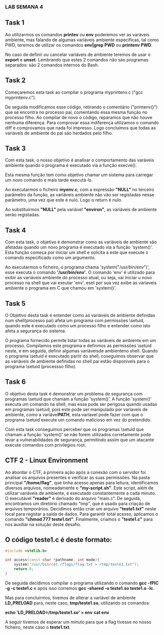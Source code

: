 ### LAB SEMANA 4

## Task 1

Ao utilizarmos os comandos <b>printev</b> ou <b>env</b> poderemos ver as varáveis ambiente, mas falando de algumas variáveis ambiente específicas, tal como PWD, teremos de utilizar os comandos <b>env|grep PWD</b> ou <b>printenv PWD</b>.

No caso de definir ou cancelar variáveis ​​de ambiente teremos de usar o <b>export</b> e <b>unset</b>. Lembrando que estes 2 comandos não sáo programas separados: são 2 comandos internos do Bash.


## Task 2

Começaremos esta task ao compilar o programa myprintenv.c ("gcc myprintenv.c").

De seguida modificamos esse código, retirando o comentário ("printenv()") que se encontra no processo pai, comentando essa mesma função no processo filho.
Ao compilar de novo o código, reparamos que não houve nenhuma diferença. Para comprovar essa indiferença utilizamos o comando diff e comprovamos que nada foi impresso. 
Logo concluímos que todas as variáveis de ambiente do pai sáo herdados pelo filho.

## Task 3

Com esta task, o nosso objetivo é analisar o comportamento das varáveis ambiente quando o programa é executado via a função execve().

Esta mesma função tem como objetivo chamar um sistema para carregar um novo comando e mais tarde executá-lo. 

Ao executarmos o ficheiro <b>myenv.c</b>, com a expressão <b>"NULL"</b> no terceiro parâmetro da função, as variáveis ambiente não vão ser registadas nesse parâmetro, uma vez que este é nulo. Logo o return é nulo.

Ao substituírmos <b>"NULL"</b> pela variável <b>"environ"</b>, as variáveis de ambiente serão registadas.

## Task 4

Com esta task, o objetivo é demonstrar como as variáveis de ambiente são afetadas quando um novo programa é executado via a função 'system()'. Esta função começa por iniciar um shell e solicita a este que execute o comando especificado como um argumento.

Ao executarmos o ficheiro, o programa chama 'system("/usr/bin/env")', esse executa o comando <b>'/usr/bin/env'</b>. O comando 'env' é utilizado para exibir as variáveis ambiente do processo atual, ou seja, vai iniciar u novo processo na shell que vai exeutar 'env', eset por sua vez exibe as variaveis ambiente o programa em C que chamou em 'system()'.

## Task 5

O Objetivo desta task é entender como as variáveis de ambiente definidas num shell(processo pai) afeta um programa com permissões \setuid, quando este é executado como um processo filho e entender como isto afeta a segurança do sistema.

O programa fornecido permite listar todas as variáveis de ambiente em um processo. Compilamos este programa e definmos as permissões \setuid neste, e em seguida, definir algumas variáveisde ambienteno shell. Quando o programa \setuid é executado  partir do shell, coseguimos observar que as variáveis de ambiente definidas no shell pai estão disponiveis para o programa \setuid (processso filho).
 
## Task 6

O objetivo desta task é demonstrar um problema de segurança com programas \setuid que chamam a função 'system()'. A função 'system()' executa um comando na shell, mas essa pode ser perigosa quando usadas em programas \setuid, pois este pode ser manipulado por variaveis de ambiente, como a variável<b>PATH</b>, esta variavel pode fazer com que o programa \setuid execute um comando malicioso em vez do pretendido.

Com esta task conseguimos perceber que os programas \setuid que chamam a função 'system()' se não forem utilizados corretamente pode levar a vulnerabilidades de segurança, permitindo assim que um atacante execute comandos com privilegios root.



## CTF 2 - Linux Environment

Ao abordar o CTF, a primeira ação após a conexão com o servidor foi analisar os arquivos presentes e verificar as suas permissões. Na pasta principal <b>"/home/flag"</b>, que tinha acesso apenas para leitura, identificamos diversos arquivos, nomeadamente o <b>"my-script.sh"</b>. Este script, além de utilizar variáveis de ambiente, é executado constantemente a cada minuto. O executável <b>"reader"</b> é derivado do arquivo "main.c". De seguida, encontramos um diretório chamado "tmp", que é usado para criação de arquivos temporários. Decidimos então criar um arquivo <b>"teste1.txt"</b> neste local para registar a saída de dados. Para garantir total acesso, aplicamos o comando <b>"chmod 777 teste1.txt"</b>. Finalmente, criamos o <b>"teste1.c"</b> para nos auxiliar na solução deste desafio.

## O código <b>teste1.c</b> é deste formato:

```c++
#include <stdlib.h>

int access(const char *pathname, int mode){
    system("/usr/bin/cat /flags/flag.txt > /tmp/teste1.txt");
    return 0;
} 
```

De seguida decidimos compilar o programa utilizando o comando <b>gcc -fPIC -g -c teste1.c</b> e após isso corremos <b>gcc -shared -o teste1.so teste1.o -lc</b>.

Mas para concluirmos, tivemos de alterar a variável de ambiente <b>LD_PRELOAD</b> para, neste caso, <b>tmp/teste1.so</b>, utilizando os comandos:

<b>echo 'LD_PRELOAD=/tmp/teste1.so' > env</b>
<b>cat env</b>

A seguir tivemos de esperar um minuto para que a flag tivesse no nosso ficheiro, neste caso o <b>teste1.txt</b>.